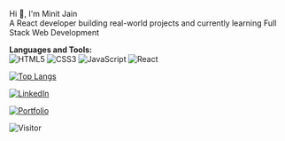 Hi 👋, I'm Minit Jain  
A React developer building real-world projects and currently learning Full Stack Web Development


**Languages and Tools:**  
![HTML5](https://img.shields.io/badge/-HTML5-E34F26?style=flat&logo=html5&logoColor=white)
![CSS3](https://img.shields.io/badge/-CSS3-1572B6?style=flat&logo=css3)
![JavaScript](https://img.shields.io/badge/-JavaScript-F7DF1E?style=flat&logo=javascript&logoColor=black)
![React](https://img.shields.io/badge/-React-20232A?style=flat&logo=react)

[![Top Langs](https://github-readme-stats.vercel.app/api/top-langs/?username=minitjain&layout=compact&theme=tokyonight)](https://github.com/minitjain)

[![LinkedIn](https://img.shields.io/badge/-LinkedIn-blue?style=flat&logo=linkedin&logoColor=white)](https://www.linkedin.com/in/minitjain/)

[![Portfolio](https://img.shields.io/badge/-Portfolio-000?style=flat&logo=vercel&logoColor=white)](https://vercel.com/minitjainworkgmailcoms-projects)

![Visitor](https://komarev.com/ghpvc/?username=minitjain&color=blue)



